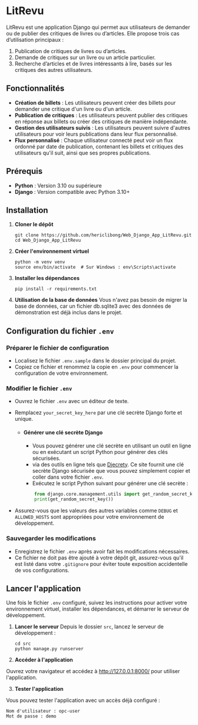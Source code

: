 # LitRevu

LitRevu est une application Django qui permet aux utilisateurs de demander ou de publier des critiques de livres ou d’articles. Elle propose trois cas d’utilisation principaux :

1. Publication de critiques de livres ou d’articles.
2. Demande de critiques sur un livre ou un article particulier.
3. Recherche d’articles et de livres intéressants à lire, basés sur les critiques des autres utilisateurs.

## Fonctionnalités

- **Création de billets** : Les utilisateurs peuvent créer des billets pour demander une critique d'un livre ou d'un article.
- **Publication de critiques** : Les utilisateurs peuvent publier des critiques en réponse aux billets ou créer des critiques de manière indépendante.
- **Gestion des utilisateurs suivis** : Les utilisateurs peuvent suivre d'autres utilisateurs pour voir leurs publications dans leur flux personnalisé.
- **Flux personnalisé** : Chaque utilisateur connecté peut voir un flux ordonné par date de publication, contenant les billets et critiques des utilisateurs qu'il suit, ainsi que ses propres publications.

## Prérequis

- **Python** : Version 3.10 ou supérieure
- **Django** : Version compatible avec Python 3.10+

## Installation

1. **Cloner le dépôt**

   ```
   git clone https://github.com/hericlibong/Web_Django_App_LitRevu.git
   cd Web_Django_App_LitRevu
    ```

2. **Créer l'environnement virtuel**

    ```
    python -m venv venv
    source env/bin/activate  # Sur Windows : env\Scripts\activate
    ```

3. **Installer les dépendances**

    ```
    pip install -r requirements.txt
    ```


4. **Utilisation de la base de données**
Vous n'avez pas besoin de migrer la base de données, car un fichier db.sqlite3 avec des données de démonstration est déjà inclus dans le projet.

## Configuration du fichier `.env`

### Préparer le fichier de configuration
- Localisez le fichier `.env.sample` dans le dossier principal du projet.
- Copiez ce fichier et renommez la copie en `.env` pour commencer la configuration de votre environnement.

### Modifier le fichier `.env`
- Ouvrez le fichier `.env` avec un éditeur de texte.
- Remplacez `your_secret_key_here` par une clé secrète Django forte et unique.
    - #### Générer une clé secrète Django
        - Vous pouvez générer une clé secrète en utilisant un outil en ligne ou en exécutant un script Python pour générer des clés sécurisées.
        - via des outils en ligne tels que [Djecrety](https://djecrety.ir/). Ce site fournit une clé secrète Django sécurisée que vous pouvez simplement copier et coller dans votre fichier `.env`.
        - Exécutez le script Python suivant pour générer une clé secrète :

        ```python
            from django.core.management.utils import get_random_secret_key
            print(get_random_secret_key())
        ```    

- Assurez-vous que les valeurs des autres variables comme `DEBUG` et `ALLOWED_HOSTS` sont appropriées pour votre environnement de développement.

### Sauvegarder les modifications
- Enregistrez le fichier `.env` après avoir fait les modifications nécessaires.
- Ce fichier ne doit pas être ajouté à votre dépôt git, assurez-vous qu'il est listé dans votre `.gitignore` pour éviter toute exposition accidentelle de vos configurations.

## Lancer l'application

Une fois le fichier `.env` configuré, suivez les instructions pour activer votre environnement virtuel, installer les dépendances, et démarrer le serveur de développement.

1. **Lancer le serveur**
Depuis le dossier `src`, lancez le serveur de développement :


    ```
    cd src
    python manage.py runserver
    ```


2. **Accéder à l'application**

Ouvrez votre navigateur et accédez à http://127.0.0.1:8000/ pour utiliser l'application.

3. **Tester l'application**

Vous pouvez tester l'application avec un accès  déjà configuré :

    Nom d'utilisateur : opc-user
    Mot de passe : demo
    

